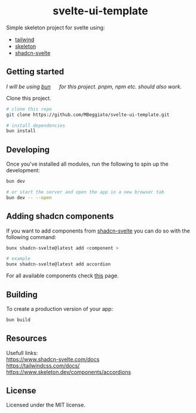 <p align="center">
 <h1 align="center">
  svelte-ui-template
 </h1>
</p>

Simple skeleton project for svelte using:<br>
- [tailwind](https://tailwindcss.com) <img height="15" src="https://user-images.githubusercontent.com/25181517/202896760-337261ed-ee92-4979-84c4-d4b829c7355d.png">
- [skeleton](https://github.com/skeletonlabs/skeleton) <img height="15" src="https://avatars.githubusercontent.com/u/118298875?s=48&v=4">
- [shadcn-svelte](https://github.com/huntabyte/shadcn-svelte) <img height="15" src="https://raw.githubusercontent.com/huntabyte/shadcn-svelte/main/apps/www/static/android-chrome-192x192.png">

## Getting started
<i>I will be using [bun](https://bun.sh) <img height="15" src="https://github.com/marwin1991/profile-technology-icons/assets/136815194/7e9599e9-0570-4bb6-b17f-676ed589912f"> for this project. pnpm, npm etc. should also work.</i>

Clone this project.
```bash
# clone this repo
git clone https://github.com/MBeggiato/svelte-ui-template.git

# install dependencies
bun install
```

## Developing

Once you've installed all modules, run the following to spin up the development:

```bash
bun dev

# or start the server and open the app in a new browser tab
bun dev -- --open
```

## Adding shadcn components
If you want to add components from [shadcn-svelte](https://github.com/huntabyte/shadcn-svelte) you can do so with the following command:

```bash
bunx shadcn-svelte@latest add <component >

# example
bunx shadcn-svelte@latest add accordion
```

For all available components check [this](https://www.shadcn-svelte.com/docs/components/) page.

## Building

To create a production version of your app:

```bash
bun build
```

## Resources
Usefull links: <br>
https://www.shadcn-svelte.com/docs<br>
https://tailwindcss.com/docs/<br>
https://www.skeleton.dev/components/accordions<br>

## License
Licensed under the MIT license.